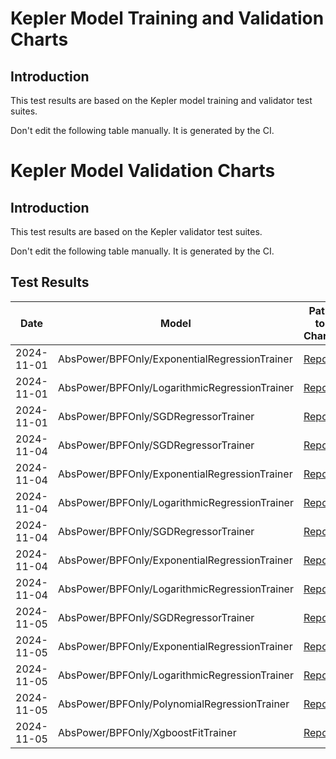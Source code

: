 # Kepler Model Training and Validation Charts

## Introduction

This test results are based on the Kepler model training and validator test suites.

Don't edit the following table manually. It is generated by the CI.

# Kepler Model Validation Charts

## Introduction

This test results are based on the Kepler validator test suites.

Don't edit the following table manually. It is generated by the CI.

## Test Results

| Date       | Model | Path to Charts | 
| ---------- | ----- | -------------- |
| 2024-11-01 | AbsPower/BPFOnly/ExponentialRegressionTrainer | [Report](train-validate-e2e/2024-11-01_15-56-26/AbsPower/BPFOnly/ExponentialRegressionTrainer/report-v0.7.12-25-g2c42b188.md) |
| 2024-11-01 | AbsPower/BPFOnly/LogarithmicRegressionTrainer | [Report](train-validate-e2e/2024-11-01_15-56-26/AbsPower/BPFOnly/LogarithmicRegressionTrainer/report-v0.7.12-25-g2c42b188.md) |
| 2024-11-01 | AbsPower/BPFOnly/SGDRegressorTrainer | [Report](train-validate-e2e/2024-11-01_15-56-26/AbsPower/BPFOnly/SGDRegressorTrainer/report-v0.7.12-25-g2c42b188.md) |
|  2024-11-04  |  AbsPower/BPFOnly/SGDRegressorTrainer  | [Report](train-validate-e2e/2024-11-04_18-53-25/AbsPower/BPFOnly/SGDRegressorTrainer/report-v0.7.12-27-g75b95332.md) |
|  2024-11-04  |  AbsPower/BPFOnly/ExponentialRegressionTrainer  | [Report](train-validate-e2e/2024-11-04_18-53-25/AbsPower/BPFOnly/ExponentialRegressionTrainer/report-v0.7.12-27-g75b95332.md) |
|  2024-11-04  |  AbsPower/BPFOnly/LogarithmicRegressionTrainer  | [Report](train-validate-e2e/2024-11-04_18-53-25/AbsPower/BPFOnly/LogarithmicRegressionTrainer/report-v0.7.12-27-g75b95332.md) |
|  2024-11-04  |  AbsPower/BPFOnly/SGDRegressorTrainer  | [Report](train-validate-e2e/2024-11-04_21-25-26/AbsPower/BPFOnly/SGDRegressorTrainer/report-v0.7.12-27-g75b95332.md) |
|  2024-11-04  |  AbsPower/BPFOnly/ExponentialRegressionTrainer  | [Report](train-validate-e2e/2024-11-04_21-25-26/AbsPower/BPFOnly/ExponentialRegressionTrainer/report-v0.7.12-27-g75b95332.md) |
|  2024-11-04  |  AbsPower/BPFOnly/LogarithmicRegressionTrainer  | [Report](train-validate-e2e/2024-11-04_21-25-26/AbsPower/BPFOnly/LogarithmicRegressionTrainer/report-v0.7.12-27-g75b95332.md) |
|  2024-11-05  |  AbsPower/BPFOnly/SGDRegressorTrainer  | [Report](train-validate-e2e/2024-11-05_12-59-48/AbsPower/BPFOnly/SGDRegressorTrainer/report-v0.7.12-31-gc1ca0802.md) |
|  2024-11-05  |  AbsPower/BPFOnly/ExponentialRegressionTrainer  | [Report](train-validate-e2e/2024-11-05_12-59-48/AbsPower/BPFOnly/ExponentialRegressionTrainer/report-v0.7.12-31-gc1ca0802.md) |
|  2024-11-05  |  AbsPower/BPFOnly/LogarithmicRegressionTrainer  | [Report](train-validate-e2e/2024-11-05_12-59-48/AbsPower/BPFOnly/LogarithmicRegressionTrainer/report-v0.7.12-31-gc1ca0802.md) |
|  2024-11-05  |  AbsPower/BPFOnly/PolynomialRegressionTrainer  | [Report](train-validate-e2e/2024-11-05_12-59-48/AbsPower/BPFOnly/PolynomialRegressionTrainer/report-v0.7.12-31-gc1ca0802.md) |
|  2024-11-05  |  AbsPower/BPFOnly/XgboostFitTrainer  | [Report](train-validate-e2e/2024-11-05_12-59-48/AbsPower/BPFOnly/XgboostFitTrainer/report-v0.7.12-31-gc1ca0802.md) |
